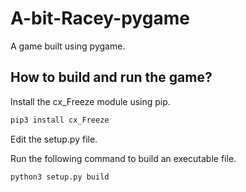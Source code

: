 # A-bit-Racey-pygame
A game built using pygame.

## How to build and run the game?

Install the cx_Freeze module using pip.

```bash
pip3 install cx_Freeze
```
Edit the setup.py file.

Run the following command to build an executable file.

```bash
python3 setup.py build
```
